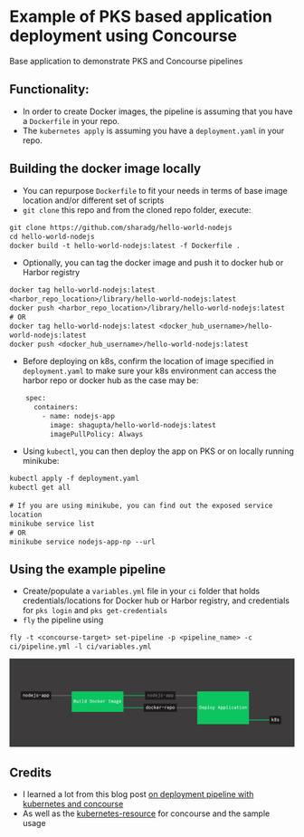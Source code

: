 # Example of PKS based application deployment using Concourse

Base application to demonstrate PKS and Concourse pipelines

## Functionality:
- In order to create Docker images, the pipeline is assuming that you have a `Dockerfile` in your repo.
- The `kubernetes apply` is assuming you have a `deployment.yaml` in your repo.

## Building the docker image locally
- You can repurpose `Dockerfile` to fit your needs in terms of base image location and/or different set of scripts
- `git clone` this repo and from the cloned repo folder, execute:
```
git clone https://github.com/sharadg/hello-world-nodejs
cd hello-world-nodejs
docker build -t hello-world-nodejs:latest -f Dockerfile .
```
- Optionally, you can tag the docker image and push it to docker hub or Harbor registry
```
docker tag hello-world-nodejs:latest <harbor_repo_location>/library/hello-world-nodejs:latest
docker push <harbor_repo_location>/library/hello-world-nodejs:latest
# OR
docker tag hello-world-nodejs:latest <docker_hub_username>/hello-world-nodejs:latest
docker push <docker_hub_username>/hello-world-nodejs:latest
```
- Before deploying on k8s, confirm the location of image specified in `deployment.yaml` to make sure your k8s environment can access the harbor repo or docker hub as the case may be:
```
    spec:
      containers:
        - name: nodejs-app
          image: shagupta/hello-world-nodejs:latest
          imagePullPolicy: Always
```
- Using `kubectl`, you can then deploy the app on PKS or on locally running minikube:
```
kubectl apply -f deployment.yaml
kubectl get all

# If you are using minikube, you can find out the exposed service location
minikube service list 
# OR
minikube service nodejs-app-np --url
```

## Using the example pipeline
- Create/populate a `variables.yml` file in your `ci` folder that holds credentials/locations for Docker hub or Harbor registry, and credentials for `pks login` and `pks get-credentials`
- `fly` the pipeline using
```
fly -t <concourse-target> set-pipeline -p <pipeline_name> -c ci/pipeline.yml -l ci/variables.yml
```

![pks-concourse pipeline](./images/pks-nodejs_-_concourse.jpg "Concourse PKS pipeline")

## Credits
- I learned a lot from this blog post [on deployment pipeline with kubernetes and concourse](https://blog.alterway.fr/en/building-a-continious-deployment-pipeline-with-kubernetes-and-concourse-ci.html)
- As well as the [kubernetes-resource](https://github.com/zlabjp/kubernetes-resource) for concourse and the sample usage
